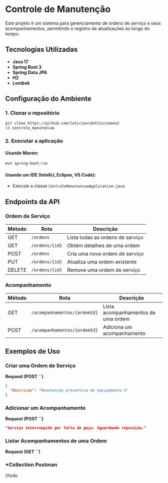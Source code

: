 # Controle de Manutenção

Este projeto é um sistema para gerenciamento de ordens de serviço e seus acompanhamentos, permitindo o registro de atualizações ao longo do tempo.

## Tecnologias Utilizadas

- **Java 17**
- **Spring Boot 3**
- **Spring Data JPA**
- **H2**
- **Lombok**

## Configuração do Ambiente

### 1. Clonar o repositório

```bash
git clone https://github.com/leticiavidottin/cmanut
cd controle_manutencao
```

### 2. Executar a aplicação

#### Usando Maven:

```bash
mvn spring-boot:run
```

#### Usando um IDE (IntelliJ, Eclipse, VS Code):

- Execute a classe `ControleManutencaoApplication.java`

## Endpoints da API

### Ordem de Serviço

| Método | Rota           | Descrição                        |
| ------ | -------------- | -------------------------------- |
| GET    | `/ordens`      | Lista todas as ordens de serviço |
| GET    | `/ordens/{id}` | Obtém detalhes de uma ordem      |
| POST   | `/ordens`      | Cria uma nova ordem de serviço   |
| PUT    | `/ordens/{id}` | Atualiza uma ordem existente     |
| DELETE | `/ordens/{id}` | Remove uma ordem de serviço      |

### Acompanhamento

| Método | Rota                         | Descrição                          |
| ------ | ---------------------------- | ---------------------------------- |
| GET    | `/acompanhamentos/{ordemId}` | Lista acompanhamentos de uma ordem |
| POST   | `/acompanhamentos/{ordemId}` | Adiciona um acompanhamento         |

## Exemplos de Uso

### Criar uma Ordem de Serviço

**Request (POST **``**)**

```json
{
  "descricao": "Manutenção preventiva do equipamento X"
}
```

### Adicionar um Acompanhamento

**Request (POST **``**)**

```json
"Serviço interrompido por falta de peça. Aguardando reposição."
```

### Listar Acompanhamentos de uma Ordem

**Request (GET **``**)**

### *Collection Postman
//todo